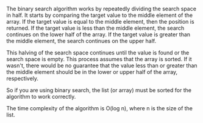 The binary search algorithm works by repeatedly dividing the search space in half. It starts by comparing the target value to the middle element of the array. If the target value is equal to the middle element, then the position is returned. If the target value is less than the middle element, the search continues on the lower half of the array. If the target value is greater than the middle element, the search continues on the upper half.

This halving of the search space continues until the value is found or the search space is empty.
This process assumes that the array is sorted. If it wasn't, there would be no guarantee that the value less than or greater than the middle element should be in the lower or upper half of the array, respectively.

So if you are using binary search, the list (or array) must be sorted for the algorithm to work correctly.


The time complexity of the algorithm is O(log n), where n is the size of the list.